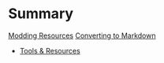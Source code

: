 # Summary

[Modding Resources](./chapter_0_1.md)
[Converting to Markdown](./chapter_0_2.md)

- [Tools & Resources](./chapter_1.md)
